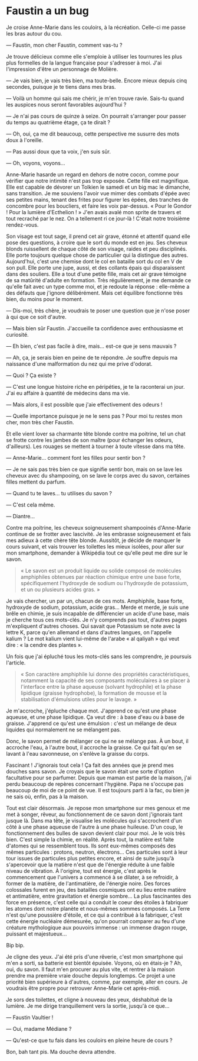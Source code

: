 # Faustin a un bug

Je croise Anne-Marie dans les couloirs, à la récréation.
Celle-ci me passe les bras autour du cou.

— Faustin, mon cher Faustin, comment vas-tu ?

Je trouve délicieux comme elle s'emploie à utiliser les tournures les plus plus formelles de la langue française pour s'adresser à moi.
J'ai l'impression d'être un personnage de Molière.

— Je vais bien, je vais très bien, ma toute-belle. Encore mieux depuis cinq secondes, puisque je te tiens dans mes bras.

— Voilà un homme qui sais me chérir, je m'en trouve ravie. Sais-tu quand les auspices nous seront favorables aujourd'hui ?

— Je n'ai pas cours de quinze à seize. On pourrait s'arranger pour passer du temps au quatrième étage, ça te dirait ?

— Oh, oui, ça me dit beaucoup, cette perspective me susurre des mots doux à l'oreille.

— Pas aussi doux que ta voix, j'en suis sûr.

— Oh, voyons, voyons...

Anne-Marie hasarde un regard en dehors de notre cocon, comme pour vérifier que notre intimité n'est pas trop exposée.
Cette fille est magnifique.
Elle est capable de dévorer un Tolkien le samedi et un big mac le dimanche, sans transition.
Je me souviens l'avoir vue mimer des combats d'épée avec ses petites mains, tenant des frites pour figurer les épées, des tranches de concombre pour  les boucliers, et faire les voix par-dessus.
« Pour le Gondor ! Pour la lumière d'Ecthelion ! »
J'en avais avalé mon sprite de travers et tout recraché par le nez.
On a tellement ri ce jour-là !
C'était notre troisième rendez-vous.

Son visage est tout sage, il prend cet air grave, étonné et attentif quand elle pose des questions, à croire que le sort du monde est en jeu.
Ses cheveux blonds ruissellent de chaque côté de son visage, raides et peu disciplinés.
Elle porte toujours quelque chose de particulier qui la distingue des autres.
Aujourd'hui, c'est une chemise dont le col en bataille sort du col en V de son pull.
Elle porte une jupe, aussi, et des collants épais qui disparaissent dans des souliers.
Elle a tout d'une petite fille, mais cet air grave témoigne de sa matûrité d'adulte en formation.
Très régulièrement, je me demande ce qu'elle fait avec un type comme moi, et je redoute la réponse :
elle-même a des défauts que j'ignore délibérément.
Mais cet équilibre fonctionne très bien, du moins pour le moment.

— Dis-moi, très chère, je voudrais te poser une question que je n'ose poser à qui que ce soit d'autre.

— Mais bien sûr Faustin. J'accueille ta confidence avec enthousiasme et curiosité.

— Eh bien, c'est pas facile à dire, mais... est-ce que je sens mauvais ?

— Ah, ça, je serais bien en peine de te répondre.
Je souffre depuis ma naissance d'une malformation du nez qui me prive d'odorat.

— Quoi ? Ça existe ?

— C'est une longue histoire riche en péripéties, je te la raconterai un jour.
J'ai eu affaire à quantité de médecins dans ma vie.

— Mais alors, il est possible que j'aie effectivement des odeurs !

— Quelle importance puisque je ne le sens pas ?
Pour moi tu restes mon cher, mon très cher Faustin.

Et elle vient lover sa charmante tête blonde contre ma poitrine, tel un chat se frotte contre les jambes de son maître (pour échanger les odeurs, d'ailleurs).
Les rouages se mettent à tourner à toute vitesse dans ma tête.

— Anne-Marie... comment font les filles pour sentir bon ?

— Je ne sais pas très bien ce que signifie sentir bon, mais on se lave les cheveux avec du shampooing, on se lave le corps avec du savon, certaines filles mettent du parfum.

— Quand tu te laves... tu utilises du savon ?

— C'est cela même.

— Diantre...

Contre ma poitrine, les cheveux soigneusement shampooinés d'Anne-Marie continue de se frotter avec lascivité.
Je les embrasse soigneusement et fais mes adieux à cette chère tête blonde.
Aussitôt, je décide de manquer le cours suivant, et vais trouver les toilettes les mieux isolées, pour aller sur mon smartphone, demander à Wikipédia tout ce qu'elle peut me dire sur le savon.

> « Le savon est un produit liquide ou solide composé de molécules amphiphiles obtenues par réaction chimique entre une base forte, spécifiquement l'hydroxyde de sodium ou l'hydroxyde de potassium, et un ou plusieurs acides gras. »

Je vais chercher, un par un, chacun de ces mots.
Amphiphile, base forte, hydroxyde de sodium, potassium, acide gras...
Merde et merde, je suis une brêle en chimie, je suis incapable de différencier un acide d'une base, mais je cherche tous ces mots-clés.
Je n'y comprends pas tout, d'autres pages m'expliquent d'autres choses.
Qui savait que Potassium se note avec la lettre K, parce qu'en allemand et dans d'autres langues, on l'appelle kalium ?
Le mot kalium vient lui-même de l'arabe « al qaliyah » qui veut dire : « la cendre des plantes ».

Un fois que j'ai épluché tous les mots-clés sans les comprendre, je poursuis l'article.

> « Son caractère amphiphile lui donne des propriétés caractéristiques, notamment la capacité de ses composants moléculaires à se placer à l'interface entre la phase aqueuse (solvant hydrophile) et la phase lipidique (graisse hydrophobe), la formation de mousse et la stabilisation d'émulsions utiles pour le lavage. »

Je m'accroche, j'épluche chaque mot.
J'apprend ce qu'est une phase aqueuse, et une phase lipidique.
Ça veut dire : à base d'eau ou à base de graisse.
J'apprend ce qu'est une émulsion : c'est un mélange de deux liquides qui normalement ne se mélangent pas.

Donc, le savon permet de mélanger ce qui ne se mélange pas.
À un bout, il accroche l'eau, à l'autre bout, il accroche la graisse.
Ce qui fait qu'en se lavant à l'eau savonneuse, on s'enlève la graisse du corps.

Fascinant ! J'ignorais tout cela !
Ça fait des années que je prend mes douches sans savon.
Je croyais que le savon était une sorte d'option facultative pour se parfumer.
Depuis que maman est partie de la maison, j'ai perdu beaucoup de repères concernant l'hygiène.
Papa ne s'occupe pas beaucoup de moi de ce point de vue.
Il est toujours parti à la fac, ou bien je ne sais où, enfin, pas à la maison.

Tout est clair désormais.
Je repose mon smartphone sur mes genoux et me met à songer, rêveur, au fonctionnement de ce savon dont j'ignorais tant jusque là.
Dans ma tête, je visualise les molécules qui s'accrochent d'un côté à une phase aqueuse de l'autre à une phase huileuse.
D'un coup, le fonctionnement des bulles de savon devient clair pour moi.
Je le vois très bien.
C'est simple la chimie, en réalité.
Après tout, la matière est faite d'atomes qui se ressemblent tous.
Ils sont eux-mêmes composés des mêmes particules : protons, neutron, électrons...
Ces particules sont à leur tour issues de particules plus petites encore, et ainsi de suite jusqu'à s'apercevoir que la matière n'est que de l'énergie réduite à une faible niveau de vibration.
À l'origine, tout est énergie, c'est après le commencement que l'univers a commencé à se dilater, à se refroidir, à former de la matière, de l'antimatière, de l'énergie noire.
Des forces colossales furent en jeu, des batailles cosmiques ont eu lieu entre matière et antimatière, entre gravitation et énergie sombre...
La plus fascinantes des force en présence, c'est celle qui a conduit le coeur des étoiles à fabriquer les atomes dont notre planète et nous-mêmes sommes composés.
La Terre n'est qu'une poussière d'étoile, et ce qui a contribué à la fabriquer, c'est cette énergie nucléaire démesurée, qu'on pourrait comparer au feu d'une créature mythologique aux pouvoirs immense : un immense dragon rouge, puissant et majestueux...

Bip bip.

Je cligne des yeux.
J'ai été pris d'une rêverie, c'est mon smartphone qui m'en a sorti, sa batterie est bientôt épuisée.
Voyons, où en étais-je ?
Ah, oui, du savon.
Il faut m'en procurer au plus vite, et rentrer à la maison prendre ma première vraie douche depuis longtemps.
Ce projet a une priorité bien supérieure à d'autres, comme, par exemple, aller en cours.
Je voudrais être propre pour retrouver Anne-Marie cet après-midi.

Je sors des toilettes, et cligne à nouveau des yeux, déshabitué de la lumière.
Je me dirige tranquillement vers la sortie, jusqu'à ce que...

— Faustin Vaultier !

— Oui, madame Médiane ?

— Qu'est-ce que tu fais dans les couloirs en pleine heure de cours ?

Bon, bah tant pis. Ma douche devra attendre.
